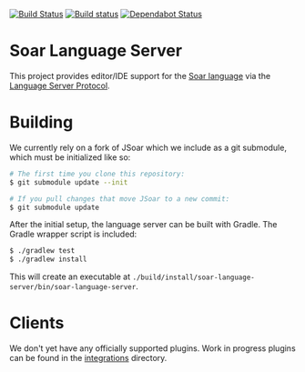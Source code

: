 [![Build Status](https://travis-ci.com/soartech/soar-language-server.svg?branch=master)](https://travis-ci.com/soartech/soar-language-server)
[![Build status](https://ci.appveyor.com/api/projects/status/odm1cx7f8phh99pw/branch/master?svg=true)](https://ci.appveyor.com/project/soartech/soar-language-server/branch/master)
[![Dependabot Status](https://api.dependabot.com/badges/status?host=github&repo=soartech/soar-language-server)](https://dependabot.com)

# Soar Language Server

This project provides editor/IDE support for the [Soar
language](https://soar.eecs.umich.edu/) via the [Language Server
Protocol](https://langserver.org/).

# Building

We currently rely on a fork of JSoar which we include as a git
submodule, which must be initialized like so:

```bash
# The first time you clone this repository:
$ git submodule update --init

# If you pull changes that move JSoar to a new commit:
$ git submodule update
```

After the initial setup, the language server can be built with
Gradle. The Gradle wrapper script is included:

```bash
$ ./gradlew test
$ ./gradlew install
```

This will create an executable at
`./build/install/soar-language-server/bin/soar-language-server`.

# Clients

We don't yet have any officially supported plugins. Work in progress
plugins can be found in the [integrations](./integrations) directory.

